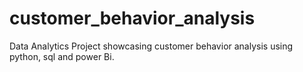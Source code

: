 # customer_behavior_analysis
Data Analytics Project showcasing customer behavior analysis using python, sql and power Bi.
